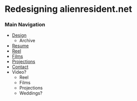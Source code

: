 # Redesigning alienresident.net

### Main Navigation

* [Design](http://www.markreilly.com)
	* Archive 
* [Resume](http://resume.markreilly.com)
* [Reel](reel/)
* [Films](films)
* [Projections](projections/)
* [Contact](contact/)
* Video?
	* Reel
	* Films
	* Projections 	
	* Weddings?	